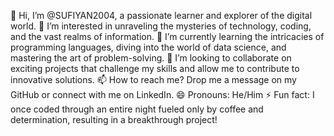 👋 Hi, I’m @SUFIYAN2004, a passionate learner and explorer of the digital world.
👀 I’m interested in unraveling the mysteries of technology, coding, and the vast realms of information.
🌱 I’m currently learning the intricacies of programming languages, diving into the world of data science, and mastering the art of problem-solving.
💞️ I’m looking to collaborate on exciting projects that challenge my skills and allow me to contribute to innovative solutions.
📫 How to reach me? Drop me a message on my GitHub or connect with me on LinkedIn.
😄 Pronouns: He/Him
⚡ Fun fact: I once coded through an entire night fueled only by coffee and determination, resulting in a breakthrough project!
